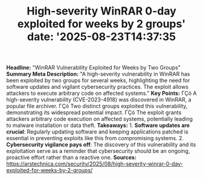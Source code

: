 ﻿---
title: "High-severity WinRAR 0-day exploited for weeks by 2 groups'
date: '2025-08-23T14:37:35"
category: "Markets"
summary: ""
slug: "highseverity winrar 0day exploited for weeks by 2 groups"
source_urls:
  - "https://arstechnica.com/security/2025/08/high-severity-winrar-0-day-exploited-for-weeks-by-2-groups/"
seo:
  title: "High-severity WinRAR 0-day exploited for weeks by 2 groups | Hash n Hedge'
  description: '"
  keywords: ["news", "markets", "brief"]
---
**Headline:** "WinRAR Vulnerability Exploited for Weeks by Two Groups"  **Summary Meta Description:** "A high-severity vulnerability in WinRAR has been exploited by two groups for several weeks, highlighting the need for software updates and vigilant cybersecurity practices. The exploit allows attackers to execute arbitrary code on affected systems."  **Key Points:**  ΓÇó A high-severity vulnerability (CVE-2023-4918) was discovered in WinRAR, a popular file archiver. ΓÇó Two distinct groups exploited this vulnerability, demonstrating its widespread potential impact. ΓÇó The exploit grants attackers arbitrary code execution on affected systems, potentially leading to malware installation or data theft.  **Takeaways:**  1. **Software updates are crucial**: Regularly updating software and keeping applications patched is essential in preventing exploits like this from compromising systems.  2. **Cybersecurity vigilance pays off**: The discovery of this vulnerability and its exploitation serve as a reminder that cybersecurity should be an ongoing, proactive effort rather than a reactive one.  **Sources:** https://arstechnica.com/security/2025/08/high-severity-winrar-0-day-exploited-for-weeks-by-2-groups/ 
